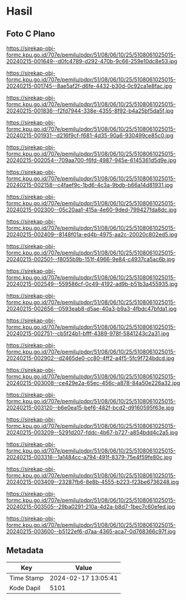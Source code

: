 # Hasil

## Foto C Plano

https://sirekap-obj-formc.kpu.go.id/707e/pemilu/pdpr/51/08/06/10/25/5108061025015-20240215-001649--d0fc4789-d292-470b-9c66-259e10dc8e53.jpg

https://sirekap-obj-formc.kpu.go.id/707e/pemilu/pdpr/51/08/06/10/25/5108061025015-20240215-001745--8ae5af2f-d6fe-4432-b30d-0c92ca1e8fac.jpg

https://sirekap-obj-formc.kpu.go.id/707e/pemilu/pdpr/51/08/06/10/25/5108061025015-20240215-001836--f2fd7944-338e-4355-8f92-b4a25bf5da5f.jpg

https://sirekap-obj-formc.kpu.go.id/707e/pemilu/pdpr/51/08/06/10/25/5108061025015-20240215-001931--d216f9cf-f681-4d35-90a6-930499ce85c0.jpg

https://sirekap-obj-formc.kpu.go.id/707e/pemilu/pdpr/51/08/06/10/25/5108061025015-20240215-002054--709aa700-f6fd-4987-945e-6145361d5d9e.jpg

https://sirekap-obj-formc.kpu.go.id/707e/pemilu/pdpr/51/08/06/10/25/5108061025015-20240215-002158--c4faef9c-1bd6-4c3a-9bdb-b66a14d81931.jpg

https://sirekap-obj-formc.kpu.go.id/707e/pemilu/pdpr/51/08/06/10/25/5108061025015-20240215-002300--05c20aa1-415a-4e60-9ded-799427fda8dc.jpg

https://sirekap-obj-formc.kpu.go.id/707e/pemilu/pdpr/51/08/06/10/25/5108061025015-20240215-002409--8148f01a-ed4b-4975-aa2c-20020c802ed5.jpg

https://sirekap-obj-formc.kpu.go.id/707e/pemilu/pdpr/51/08/06/10/25/5108061025015-20240215-002501--f8055b9b-151f-4966-9e84-c4937ca5ac6b.jpg

https://sirekap-obj-formc.kpu.go.id/707e/pemilu/pdpr/51/08/06/10/25/5108061025015-20240215-002549--559586cf-0c49-4192-ad9b-b51b3a455935.jpg

https://sirekap-obj-formc.kpu.go.id/707e/pemilu/pdpr/51/08/06/10/25/5108061025015-20240215-002656--0593eab8-d5ae-40a3-b9a3-4fbdc47bfda1.jpg

https://sirekap-obj-formc.kpu.go.id/707e/pemilu/pdpr/51/08/06/10/25/5108061025015-20240215-002751--cb5f24b1-bfff-4389-978f-5841243c2a31.jpg

https://sirekap-obj-formc.kpu.go.id/707e/pemilu/pdpr/51/08/06/10/25/5108061025015-20240215-002902--d2465de0-cc80-4ff2-a4f5-5fc9f724bdcd.jpg

https://sirekap-obj-formc.kpu.go.id/707e/pemilu/pdpr/51/08/06/10/25/5108061025015-20240215-003008--ce429e2a-65ec-456c-a878-84a50e226a32.jpg

https://sirekap-obj-formc.kpu.go.id/707e/pemilu/pdpr/51/08/06/10/25/5108061025015-20240215-003120--b6e0ea15-bef6-482f-bcd2-d9160595f63e.jpg

https://sirekap-obj-formc.kpu.go.id/707e/pemilu/pdpr/51/08/06/10/25/5108061025015-20240215-003209--5291d207-fddc-4b67-b727-a854bdd4c2a5.jpg

https://sirekap-obj-formc.kpu.go.id/707e/pemilu/pdpr/51/08/06/10/25/5108061025015-20240215-003316--1a1484cc-a794-491f-8379-75e4f59fe80c.jpg

https://sirekap-obj-formc.kpu.go.id/707e/pemilu/pdpr/51/08/06/10/25/5108061025015-20240215-003409--23287fb6-8e8b-4555-b223-f23be6736248.jpg

https://sirekap-obj-formc.kpu.go.id/707e/pemilu/pdpr/51/08/06/10/25/5108061025015-20240215-003505--29ba0291-210a-4d2a-b8d7-1bec7c60efed.jpg

https://sirekap-obj-formc.kpu.go.id/707e/pemilu/pdpr/51/08/06/10/25/5108061025015-20240215-003600--b5122ef6-d7aa-4365-aca7-0d768366c97f.jpg


## Metadata

| Key        | Value               |
| ---------- | ------------------- |
| Time Stamp | 2024-02-17 13:05:41 |
| Kode Dapil | 5101                |



